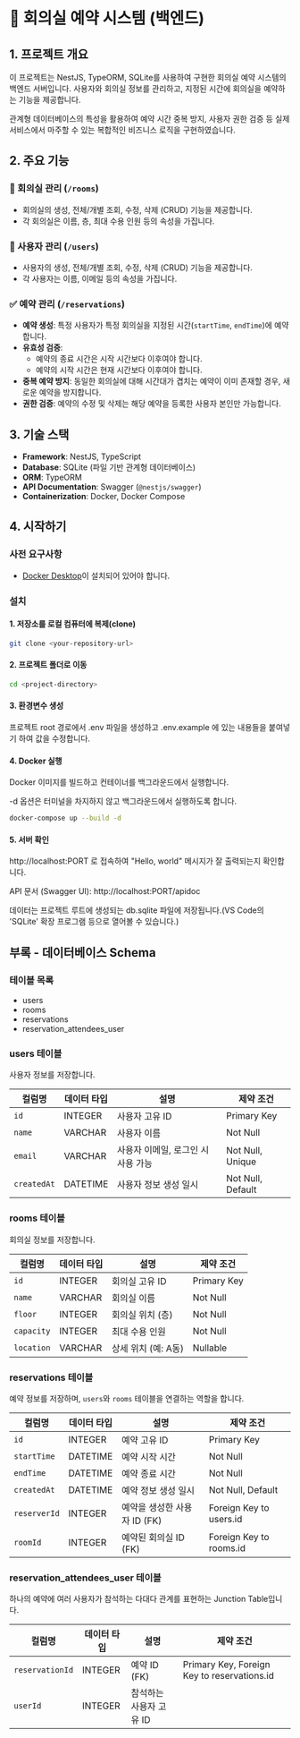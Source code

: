 # 📅 회의실 예약 시스템 (백엔드)

## 1. 프로젝트 개요

이 프로젝트는 NestJS, TypeORM, SQLite를 사용하여 구현한 회의실 예약 시스템의 백엔드 서버입니다. 사용자와 회의실 정보를 관리하고, 지정된 시간에 회의실을 예약하는 기능을 제공합니다.

관계형 데이터베이스의 특성을 활용하여 예약 시간 중복 방지, 사용자 권한 검증 등 실제 서비스에서 마주할 수 있는 복합적인 비즈니스 로직을 구현하였습니다.

## 2. 주요 기능

### 🏢 회의실 관리 (`/rooms`)

- 회의실의 생성, 전체/개별 조회, 수정, 삭제 (CRUD) 기능을 제공합니다.
- 각 회의실은 이름, 층, 최대 수용 인원 등의 속성을 가집니다.

### 👤 사용자 관리 (`/users`)

- 사용자의 생성, 전체/개별 조회, 수정, 삭제 (CRUD) 기능을 제공합니다.
- 각 사용자는 이름, 이메일 등의 속성을 가집니다.

### ✅ 예약 관리 (`/reservations`)

- **예약 생성**: 특정 사용자가 특정 회의실을 지정된 시간(`startTime`, `endTime`)에 예약합니다.
- **유효성 검증**:
  - 예약의 종료 시간은 시작 시간보다 이후여야 합니다.
  - 예약의 시작 시간은 현재 시간보다 이후여야 합니다.
- **중복 예약 방지**: 동일한 회의실에 대해 시간대가 겹치는 예약이 이미 존재할 경우, 새로운 예약을 방지합니다.
- **권한 검증**: 예약의 수정 및 삭제는 해당 예약을 등록한 사용자 본인만 가능합니다.

## 3. 기술 스택

- **Framework**: NestJS, TypeScript
- **Database**: SQLite (파일 기반 관계형 데이터베이스)
- **ORM**: TypeORM
- **API Documentation**: Swagger (`@nestjs/swagger`)
- **Containerization**: Docker, Docker Compose

## 4. 시작하기

### 사전 요구사항

- [Docker Desktop](https://www.docker.com/products/docker-desktop/)이 설치되어 있어야 합니다.

### 설치

#### 1. 저장소를 로컬 컴퓨터에 복제(clone)

```bash
git clone <your-repository-url>
```

#### 2. 프로젝트 폴더로 이동

```bash
cd <project-directory>
```

#### 3. 환경변수 생성

프로젝트 root 경로에서 .env 파일을 생성하고 .env.example 에 있는 내용들을 붙여넣기 하여 값을 수정합니다.

#### 4. Docker 실행

Docker 이미지를 빌드하고 컨테이너를 백그라운드에서 실행합니다.

-d 옵션은 터미널을 차지하지 않고 백그라운드에서 실행하도록 합니다.

```bash
docker-compose up --build -d
```

#### 5. 서버 확인

http://localhost:PORT 로 접속하여 "Hello, world" 메시지가 잘 출력되는지 확인합니다.

API 문서 (Swagger UI): http://localhost:PORT/apidoc

데이터는 프로젝트 루트에 생성되는 db.sqlite 파일에 저장됩니다.(VS Code의 'SQLite' 확장 프로그램 등으로 열어볼 수 있습니다.)

## 부록 - 데이터베이스 Schema

### 테이블 목록

- users
- rooms
- reservations
- reservation_attendees_user

### **users 테이블**

사용자 정보를 저장합니다.

| 컬럼명      | 데이터 타입 | 설명                               | 제약 조건         |
| ----------- | ----------- | ---------------------------------- | ----------------- |
| `id`        | INTEGER     | 사용자 고유 ID                     | Primary Key       |
| `name`      | VARCHAR     | 사용자 이름                        | Not Null          |
| `email`     | VARCHAR     | 사용자 이메일, 로그인 시 사용 가능 | Not Null, Unique  |
| `createdAt` | DATETIME    | 사용자 정보 생성 일시              | Not Null, Default |

### **rooms 테이블**

회의실 정보를 저장합니다.

| 컬럼명     | 데이터 타입 | 설명                | 제약 조건   |
| ---------- | ----------- | ------------------- | ----------- |
| `id`       | INTEGER     | 회의실 고유 ID      | Primary Key |
| `name`     | VARCHAR     | 회의실 이름         | Not Null    |
| `floor`    | INTEGER     | 회의실 위치 (층)    | Not Null    |
| `capacity` | INTEGER     | 최대 수용 인원      | Not Null    |
| `location` | VARCHAR     | 상세 위치 (예: A동) | Nullable    |

### **reservations 테이블**

예약 정보를 저장하며, `users`와 `rooms` 테이블을 연결하는 역할을 합니다.

| 컬럼명       | 데이터 타입 | 설명                         | 제약 조건               |
| ------------ | ----------- | ---------------------------- | ----------------------- |
| `id`         | INTEGER     | 예약 고유 ID                 | Primary Key             |
| `startTime`  | DATETIME    | 예약 시작 시간               | Not Null                |
| `endTime`    | DATETIME    | 예약 종료 시간               | Not Null                |
| `createdAt`  | DATETIME    | 예약 정보 생성 일시          | Not Null, Default       |
| `reserverId` | INTEGER     | 예약을 생성한 사용자 ID (FK) | Foreign Key to users.id |
| `roomId`     | INTEGER     | 예약된 회의실 ID (FK)        | Foreign Key to rooms.id |

### **reservation_attendees_user 테이블**

하나의 예약에 여러 사용자가 참석하는 다대다 관계를 표현하는 Junction Table입니다.

| 컬럼명          | 데이터 타입 | 설명                    | 제약 조건                                   |
| --------------- | ----------- | ----------------------- | ------------------------------------------- |
| `reservationId` | INTEGER     | 예약 ID (FK)            | Primary Key, Foreign Key to reservations.id |
| `userId`        | INTEGER     | 참석하는 사용자 고유 ID |
